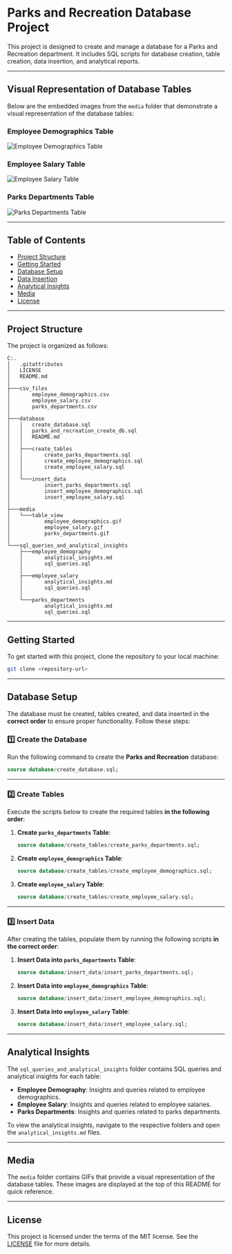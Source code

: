 # Parks and Recreation Database Project

This project is designed to create and manage a database for a Parks and Recreation department. It includes SQL scripts for database creation, table creation, data insertion, and analytical reports.

---

## Visual Representation of Database Tables

Below are the embedded images from the `media` folder that demonstrate a visual representation of the database tables:

### Employee Demographics Table
![Employee Demographics Table](media/table_view/employee_demographics.gif)

### Employee Salary Table
![Employee Salary Table](media/table_view/employee_salary.gif)

### Parks Departments Table
![Parks Departments Table](media/table_view/parks_departments.gif)

---

## Table of Contents

- [Project Structure](#project-structure)
- [Getting Started](#getting-started)
- [Database Setup](#database-setup)
- [Data Insertion](#data-insertion)
- [Analytical Insights](#analytical-insights)
- [Media](#media)
- [License](#license)

---

## Project Structure

The project is organized as follows:

```
C:.
│   .gitattributes
│   LICENSE
│   README.md
│
├───csv_files
│       employee_demographics.csv
│       employee_salary.csv
│       parks_departments.csv
│
├───database
│   │   create_database.sql
│   │   parks_and_recreation_create_db.sql
│   │   README.md
│   │
│   ├───create_tables
│   │       create_parks_departments.sql
│   │       create_employee_demographics.sql
│   │       create_employee_salary.sql
│   │
│   └───insert_data
│           insert_parks_departments.sql
│           insert_employee_demographics.sql
│           insert_employee_salary.sql
│
├───media
│   └───table_view
│           employee_demographics.gif
│           employee_salary.gif
│           parks_departments.gif
│
└───sql_queries_and_analytical_insights
    ├───employee_demography
    │       analytical_insights.md
    │       sql_queries.sql
    │
    ├───employee_salary
    │       analytical_insights.md
    │       sql_queries.sql
    │
    └───parks_departments
            analytical_insights.md
            sql_queries.sql
```

---

## Getting Started

To get started with this project, clone the repository to your local machine:

```bash
git clone <repository-url>
```

---

## Database Setup

The database must be created, tables created, and data inserted in the **correct order** to ensure proper functionality. Follow these steps:

### **1️⃣ Create the Database**
Run the following command to create the **Parks and Recreation** database:

```sql
source database/create_database.sql;
```

---

### **2️⃣ Create Tables**
Execute the scripts below to create the required tables **in the following order**:

1. **Create `parks_departments` Table**:
   ```sql
   source database/create_tables/create_parks_departments.sql;
   ```

2. **Create `employee_demographics` Table**:
   ```sql
   source database/create_tables/create_employee_demographics.sql;
   ```

3. **Create `employee_salary` Table**:
   ```sql
   source database/create_tables/create_employee_salary.sql;
   ```

---

### **3️⃣ Insert Data**
After creating the tables, populate them by running the following scripts **in the correct order**:

1. **Insert Data into `parks_departments` Table**:
   ```sql
   source database/insert_data/insert_parks_departments.sql;
   ```

2. **Insert Data into `employee_demographics` Table**:
   ```sql
   source database/insert_data/insert_employee_demographics.sql;
   ```

3. **Insert Data into `employee_salary` Table**:
   ```sql
   source database/insert_data/insert_employee_salary.sql;
   ```

---

## Analytical Insights

The `sql_queries_and_analytical_insights` folder contains SQL queries and analytical insights for each table:

- **Employee Demography**: Insights and queries related to employee demographics.
- **Employee Salary**: Insights and queries related to employee salaries.
- **Parks Departments**: Insights and queries related to parks departments.

To view the analytical insights, navigate to the respective folders and open the `analytical_insights.md` files.

---

## Media

The `media` folder contains GIFs that provide a visual representation of the database tables. These images are displayed at the top of this README for quick reference.

---

## License

This project is licensed under the terms of the MIT license. See the [LICENSE](LICENSE) file for more details.